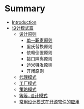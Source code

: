 # Summary

* [Introduction](README.md)
* [设计模式篇](she-ji-mo-shi-pian.md)
  * [设计原则](she-ji-mo-shi-pian/she-ji-yuan-ze.md)
    * [单一职责原则](she-ji-mo-shi-pian/she-ji-yuan-ze/dan-yi-zhi-ze-yuan-ze.md)
    * 里氏替换原则
    * 依赖倒置原则
    * 接口隔离原则
    * 迪米特发原则
    * 开闭原则
  * [代理模式](she-ji-mo-shi-pian/dai-li-mo-shi.md)
  * [工厂模式](she-ji-mo-shi-pian/gong-chang-mo-shi.md)
  * [策略模式](she-ji-mo-shi-pian/ce-lve-mo-shi.md)
  * [等等..设计模式](she-ji-mo-shi-pian/qi-ta-xian-guan-de-she-ji-mo-shi.md)
  * [常用设计模式在开源软件的应用](she-ji-mo-shi-pian/chang-yong-she-ji-mo-shi-zai-kai-yuan-ruan-jian-de-ying-yong.md)

